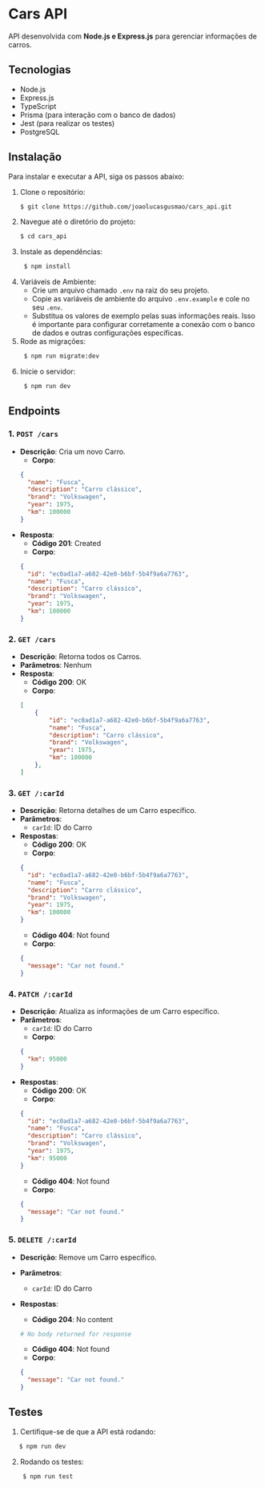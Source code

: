 # Cars API

API desenvolvida com **Node.js e Express.js** para gerenciar informações de carros.

## Tecnologias

- Node.js
- Express.js
- TypeScript
- Prisma (para interação com o banco de dados)
- Jest (para realizar os testes)
- PostgreSQL

## Instalação

Para instalar e executar a API, siga os passos abaixo:

1. Clone o repositório:
   ```bash
   $ git clone https://github.com/joaolucasgusmao/cars_api.git
   ```
2. Navegue até o diretório do projeto:
   ```bash
   $ cd cars_api
   ```
3. Instale as dependências:
   ```bash
    $ npm install
   ```
4. Variáveis de Ambiente:
   - Crie um arquivo chamado `.env` na raiz do seu projeto.
   - Copie as variáveis de ambiente do arquivo `.env.example` e cole no seu `.env`.
   - Substitua os valores de exemplo pelas suas informações reais. Isso é importante para configurar corretamente a conexão com o banco de dados e outras configurações específicas.
5. Rode as migrações:
   ```bash
    $ npm run migrate:dev
   ```
6. Inicie o servidor:
   ```bash
    $ npm run dev
   ```
   
## Endpoints

### 1. `POST /cars`

- **Descrição**: Cria um novo Carro.
  - **Corpo**:
  ```json
  {
    "name": "Fusca",
    "description": "Carro clássico",
    "brand": "Volkswagen",
    "year": 1975,
    "km": 100000
  }
  ```
- **Resposta**:
  - **Código 201**: Created
  - **Corpo**:
  ```json
  {
    "id": "ec0ad1a7-a682-42e0-b6bf-5b4f9a6a7763",
    "name": "Fusca",
    "description": "Carro clássico",
    "brand": "Volkswagen",
    "year": 1975,
    "km": 100000
  }
  ```

### 2. `GET /cars`

- **Descrição**: Retorna todos os Carros.
- **Parâmetros**: Nenhum
- **Resposta**:
  - **Código 200**: OK
  - **Corpo**:
  ```json
  [
      {
          "id": "ec0ad1a7-a682-42e0-b6bf-5b4f9a6a7763",
          "name": "Fusca",
          "description": "Carro clássico",
          "brand": "Volkswagen",
          "year": 1975,
          "km": 100000
      },
  ]
  ```

### 3. `GET /:carId`

- **Descrição**: Retorna detalhes de um Carro específico.
- **Parâmetros**:
  - `carId`: ID do Carro
- **Respostas**:
  - **Código 200**: OK
  - **Corpo**:
  ```json
  {
    "id": "ec0ad1a7-a682-42e0-b6bf-5b4f9a6a7763",
    "name": "Fusca",
    "description": "Carro clássico",
    "brand": "Volkswagen",
    "year": 1975,
    "km": 100000
  }
  ```
  - **Código 404**: Not found
  - **Corpo**:
  ```json
  {
    "message": "Car not found."
  }
  ```

### 4. `PATCH /:carId`

- **Descrição**: Atualiza as informações de um Carro específico.
- **Parâmetros**:
  - `carId`: ID do Carro
  - **Corpo**:
  ```json
  {
    "km": 95000
  }
  ```
- **Respostas**:
  - **Código 200**: OK
  - **Corpo**:
  ```json
  {
    "id": "ec0ad1a7-a682-42e0-b6bf-5b4f9a6a7763",
    "name": "Fusca",
    "description": "Carro clássico",
    "brand": "Volkswagen",
    "year": 1975,
    "km": 95000
  }
  ```
  - **Código 404**: Not found
  - **Corpo**:
  ```json
  {
    "message": "Car not found."
  }
  ```

### 5. `DELETE /:carId`

- **Descrição**: Remove um Carro específico.
- **Parâmetros**:
  - `carId`: ID do Carro
- **Respostas**:

  - **Código 204**: No content

  ```bash
  # No body returned for response
  ```

  - **Código 404**: Not found
  - **Corpo**:

  ```json
  {
    "message": "Car not found."
  }
  ```

## Testes

1. Certifique-se de que a API está rodando:
 ```bash
    $ npm run dev
   ```
2. Rodando os testes:
```bash
    $ npm run test
   ```
